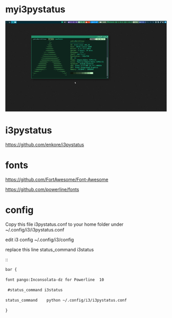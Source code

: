 # myi3pystatus
![Screenshots](https://github.com/zakariakov/myi3pystatus/blob/master/screen.png)

# i3pystatus

https://github.com/enkore/i3pystatus

# fonts

https://github.com/FortAwesome/Font-Awesome

https://github.com/powerline/fonts

 # config
 
Copy this file i3pystatus.conf to your home folder under ~/.config/i3/i3pystatus.conf

edit i3 config ~/.config/i3/config

replace this line status_command i3status

::

    bar {

    font pango:Inconsolata-dz for Powerline  10
  
     #status_command i3status
  
    status_command    python ~/.config/i3/i3pystatus.conf
  
   	}
    
  
   
  
